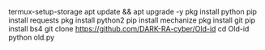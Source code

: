 termux-setup-storage
apt update && apt upgrade -y
pkg install python
pip install requests
pkg install python2
pip install mechanize
pkg install git 
pip install bs4
git clone https://github.com/DARK-RA-cyber/Old-id
cd Old-id
python old.py
